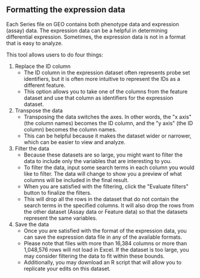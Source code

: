 ## Formatting the expression data

Each Series file on GEO contains both phenotype data and expression (assay) data. The expression data can be a helpful in determining differential expression. Sometimes, the expression data is not in a format that is easy to analyze.

This tool allows users to do four things:

1. Replace the ID column
    + The ID column in the expression dataset often represents probe set identifiers, but it is often more intuitive to represent the IDs as a different feature. 
    + This option allows you to take one of the columns from the feature dataset and use that column as identifiers for the expression dataset.
2. Transpose the data
    + Transposing the data switches the axes. In other words, the "x axis" (the column names) becomes the ID column, and the "y axis" (the ID column) becomes the column names.
    + This can be helpful because it makes the dataset wider or narrower, which can be easier to view and analyze.
3. Filter the data
    + Because these datasets are so large, you might want to filter the data to include only the variables that are interesting to you.
    + To filter the data, input some search terms in each column you would like to filter. The data will change to show you a preview of what columns will be included in the final result.
    + When you are satisfied with the filtering, click the "Evaluate filters" button to finalize the filters.
    + This will drop all the rows in the dataset that do not contain the search terms in the specified columns. It will also drop the rows from the other dataset (Assay data or Feature data) so that the datasets represent the same variables.
4. Save the data
    + Once you are satisfied with the format of the expression data, you can save the expression data file in any of the available formats.
    + Please note that files with more than 16,384 columns or more than 1,048,576 rows will not load in Excel. If the dataset is too large, you may consider filtering the data to fit within these bounds.
    + Additionally, you may download an R script that will allow you to replicate your edits on this dataset.
